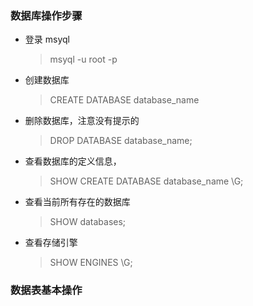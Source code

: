 ### 数据库操作步骤

- 登录 msyql

  > msyql -u root -p

- 创建数据库

  > CREATE DATABASE database_name

- 删除数据库，注意没有提示的

  > DROP DATABASE database_name;

- 查看数据库的定义信息，

  > SHOW CREATE DATABASE database_name \G;

- 查看当前所有存在的数据库

  > SHOW databases;

- 查看存储引擎
  > SHOW ENGINES \G;

### 数据表基本操作
